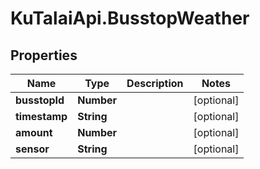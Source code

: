 # KuTalaiApi.BusstopWeather

## Properties

Name | Type | Description | Notes
------------ | ------------- | ------------- | -------------
**busstopId** | **Number** |  | [optional] 
**timestamp** | **String** |  | [optional] 
**amount** | **Number** |  | [optional] 
**sensor** | **String** |  | [optional] 


